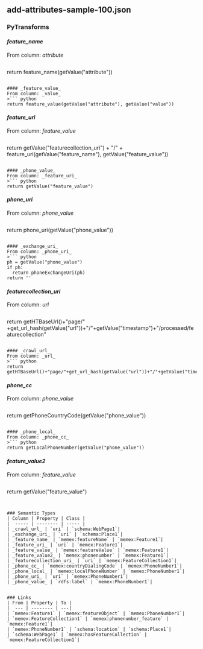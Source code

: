 ## add-attributes-sample-100.json

### PyTransforms
#### _feature_name_
From column: _attribute_
>``` python
return feature_name(getValue("attribute"))
```

#### _feature_value_
From column: _value_
>``` python
return feature_value(getValue("attribute"), getValue("value"))
```

#### _feature_uri_
From column: _feature_value_
>``` python
return getValue("featurecollection_uri") + "/" + feature_uri(getValue("feature_name"), getValue("feature_value"))
```

#### _phone_value_
From column: _feature_uri_
>``` python
return getValue("feature_value")
```

#### _phone_uri_
From column: _phone_value_
>``` python
return phone_uri(getValue("phone_value"))
```

#### _exchange_uri_
From column: _phone_uri_
>``` python
ph = getValue("phone_value")
if ph:
  return phoneExchangeUri(ph)
return ''
```

#### _featurecollection_uri_
From column: _url_
>``` python
return getHTBaseUrl()+"page/" +get_url_hash(getValue("url"))+"/"+getValue("timestamp")+"/processed/featurecollection"
```

#### _crawl_url_
From column: _url_
>``` python
return getHTBaseUrl()+"page/"+get_url_hash(getValue("url"))+"/"+getValue("timestamp")+"/processed"
```

#### _phone_cc_
From column: _phone_value_
>``` python
return getPhoneCountryCode(getValue("phone_value"))
```

#### _phone_local_
From column: _phone_cc_
>``` python
return getLocalPhoneNumber(getValue("phone_value"))
```

#### _feature_value2_
From column: _feature_value_
>``` python
return  getValue("feature_value")
```


### Semantic Types
| Column | Property | Class |
|  ----- | -------- | ----- |
| _crawl_url_ | `uri` | `schema:WebPage1`|
| _exchange_uri_ | `uri` | `schema:Place1`|
| _feature_name_ | `memex:featureName` | `memex:Feature1`|
| _feature_uri_ | `uri` | `memex:Feature1`|
| _feature_value_ | `memex:featureValue` | `memex:Feature1`|
| _feature_value2_ | `memex:phonenumber` | `memex:Feature1`|
| _featurecollection_uri_ | `uri` | `memex:FeatureCollection1`|
| _phone_cc_ | `memex:countryDialingCode` | `memex:PhoneNumber1`|
| _phone_local_ | `memex:localPhoneNumber` | `memex:PhoneNumber1`|
| _phone_uri_ | `uri` | `memex:PhoneNumber1`|
| _phone_value_ | `rdfs:label` | `memex:PhoneNumber1`|


### Links
| From | Property | To |
|  --- | -------- | ---|
| `memex:Feature1` | `memex:featureObject` | `memex:PhoneNumber1`|
| `memex:FeatureCollection1` | `memex:phonenumber_feature` | `memex:Feature1`|
| `memex:PhoneNumber1` | `schema:location` | `schema:Place1`|
| `schema:WebPage1` | `memex:hasFeatureCollection` | `memex:FeatureCollection1`|
